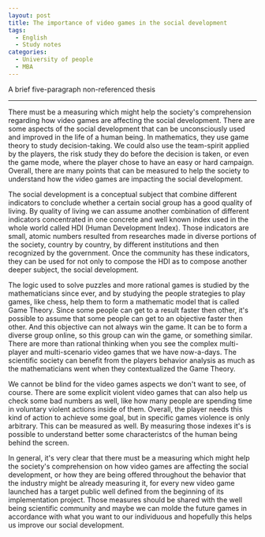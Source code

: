 ```yaml
---
layout: post
title: The importance of video games in the social development
tags:
  - English
  - Study notes
categories:
  - University of people
  - MBA
---
```


A brief five-paragraph non-referenced thesis

---

There must be a measuring which might help the society's comprehension regarding how video games are affecting the social development. There are some aspects of the social development that can be unconsciously used and improved in the life of a human being. In mathematics, they use game theory to study decision-taking. We could also use the team-spirit applied by the players, the risk study they do before the decision is taken, or even the game mode, where the player chose to have an easy or hard campaign. Overall, there are many points that can be measured to help the society to understand how the video games are impacting the social development.

The social development is a conceptual subject that combine different indicators to conclude whether a certain social group  has a good quality of living. By quality of living we can assume another combination of different indicators concentrated in one concrete and well known index used in the whole world called HDI (Human Development Index). Those indicators are small, atomic numbers resulted from researches made in diverse portions of the society, country by country, by different institutions and then recognized by the government. Once the community has these indicators, they can be used for not only to compose the HDI as to compose another deeper subject, the social development.

The logic used to solve puzzles and more rational games is studied by the mathematicians since ever, and by studying the people strategies to play games, like chess, help them to form a mathematic model that is called Game Theory. Since some people can get to a result faster then other, it's possible to assume that some people can get to an objective faster then other. And this objective can not always win the game. It can be to form a diverse group online, so this group can win the game, or something similar. There are more than rational thinking when you see the complex multi-player and multi-scenario video games that we have now-a-days. The scientific society can benefit from the players behavior analysis as much as the mathematicians went when they contextualized the Game Theory.

We cannot be blind for the video games aspects we don't want to see, of course. There are some explicit violent video games  that can also help us check some bad numbers as well, like how many people are spending time in voluntary violent actions inside of them. Overall, the player needs this kind of action to achieve some goal, but in specific games violence is only arbitrary. This can be measured as well. By measuring those indexes it's is possible to understand better some characteristcs of the human being behind the screen.

In general, it's very clear that there must be a measuring which might help the society's comprehension on how video games are affecting the social development, or how they are being offered throughout the behavior that the industry might be already measuring it, for every new video game launched has a target public well defined from the beginning of its implementation project. Those measures should be shared with the well being scientific community and maybe we can molde the future games in accordance with what you want to our individuous and hopefully this helps us improve our social development.



    
